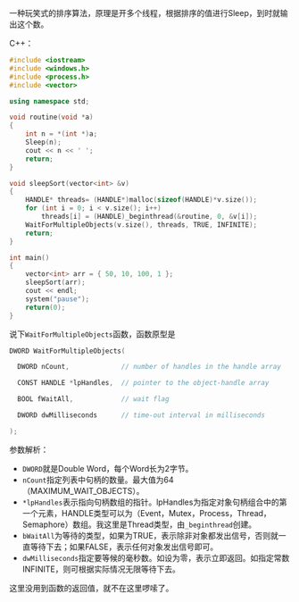 一种玩笑式的排序算法，原理是开多个线程，根据排序的值进行Sleep，到时就输出这个数。

C++：

```cpp
#include <iostream> 
#include <windows.h> 
#include <process.h> 
#include <vector>

using namespace std;

void routine(void *a)
{
	int n = *(int *)a;
	Sleep(n);
	cout << n << ' ';
	return;
}

void sleepSort(vector<int> &v)
{
	HANDLE* threads= (HANDLE*)malloc(sizeof(HANDLE)*v.size());
	for (int i = 0; i < v.size(); i++)
		threads[i] = (HANDLE)_beginthread(&routine, 0, &v[i]);
	WaitForMultipleObjects(v.size(), threads, TRUE, INFINITE);
	return;
}

int main()
{
	vector<int> arr = { 50, 10, 100, 1 };
	sleepSort(arr);
	cout << endl;
	system("pause");
	return(0);
}
```

说下`WaitForMultipleObjects`函数，函数原型是

```cpp
DWORD WaitForMultipleObjects(  

  DWORD nCount,             // number of handles in the handle array  

  CONST HANDLE *lpHandles,  // pointer to the object-handle array  

  BOOL fWaitAll,            // wait flag  

  DWORD dwMilliseconds      // time-out interval in milliseconds  

);  
```

参数解析：

- `DWORD`就是Double Word，每个Word长为2字节。
- `nCount`指定列表中句柄的数量。最大值为64（MAXIMUM_WAIT_OBJECTS）。
- `*lpHandles`表示指向句柄数组的指针。lpHandles为指定对象句柄组合中的第一个元素，HANDLE类型可以为（Event，Mutex，Process，Thread，Semaphore）数组。我这里是Thread类型，由`_beginthread`创建。
- `bWaitAll`为等待的类型，如果为TRUE，表示除非对象都发出信号，否则就一直等待下去；如果FALSE，表示任何对象发出信号即可。
- `dwMilliseconds`指定要等候的毫秒数。如设为零，表示立即返回。如指定常数INFINITE，则可根据实际情况无限等待下去。

这里没用到函数的返回值，就不在这里啰嗦了。